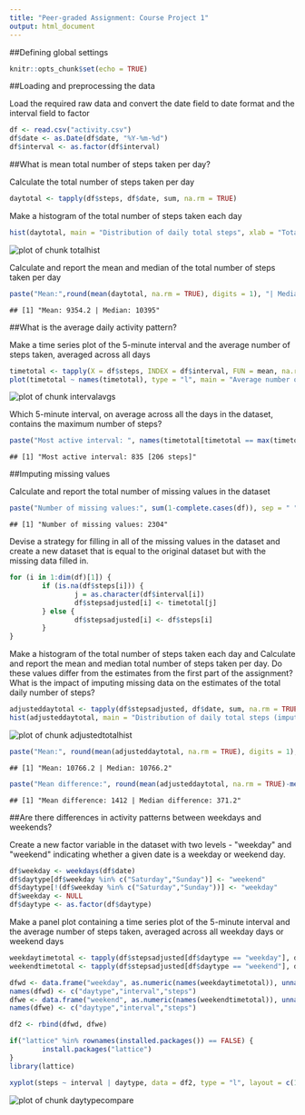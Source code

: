 ```yaml
---
title: "Peer-graded Assignment: Course Project 1"
output: html_document
---
```


##Defining global settings


```r
knitr::opts_chunk$set(echo = TRUE)
```

##Loading and preprocessing the data

Load the required raw data and convert the date field to date format and the interval field to factor


```r
df <- read.csv("activity.csv")
df$date <- as.Date(df$date, "%Y-%m-%d")
df$interval <- as.factor(df$interval)
```

##What is mean total number of steps taken per day?

Calculate the total number of steps taken per day


```r
daytotal <- tapply(df$steps, df$date, sum, na.rm = TRUE)
```

Make a histogram of the total number of steps taken each day


```r
hist(daytotal, main = "Distribution of daily total steps", xlab = "Total steps", breaks = 10)
```

![plot of chunk totalhist](figure/totalhist-1.png)

Calculate and report the mean and median of the total number of steps taken per day


```r
paste("Mean:",round(mean(daytotal, na.rm = TRUE), digits = 1), "| Median:", round(median(daytotal, na.rm = TRUE), digits = 1), sep = " ")
```

```
## [1] "Mean: 9354.2 | Median: 10395"
```

##What is the average daily activity pattern?

Make a time series plot of the 5-minute interval and the average number of steps taken, averaged across all days


```r
timetotal <- tapply(X = df$steps, INDEX = df$interval, FUN = mean, na.rm = TRUE)
plot(timetotal ~ names(timetotal), type = "l", main = "Average number of steps per 5-minute interval", xlab = "5-minute interval", ylab = "Average steps")
```

![plot of chunk intervalavgs](figure/intervalavgs-1.png)

Which 5-minute interval, on average across all the days in the dataset, contains the maximum number of steps?


```r
paste("Most active interval: ", names(timetotal[timetotal == max(timetotal)]), " [", round(max(timetotal), digits = 0), " steps]", sep = "")
```

```
## [1] "Most active interval: 835 [206 steps]"
```

##Imputing missing values

Calculate and report the total number of missing values in the dataset


```r
paste("Number of missing values:", sum(1-complete.cases(df)), sep = " ")
```

```
## [1] "Number of missing values: 2304"
```

Devise a strategy for filling in all of the missing values in the dataset and create a new dataset that is equal to the original dataset but with the missing data filled in.


```r
for (i in 1:dim(df)[1]) {
        if (is.na(df$steps[i])) {
                j = as.character(df$interval[i])
                df$stepsadjusted[i] <- timetotal[j]
        } else {
                df$stepsadjusted[i] <- df$steps[i]
        }
}
```

Make a histogram of the total number of steps taken each day and Calculate and report the mean and median total number of steps taken per day. Do these values differ from the estimates from the first part of the assignment? What is the impact of imputing missing data on the estimates of the total daily number of steps?


```r
adjusteddaytotal <- tapply(df$stepsadjusted, df$date, sum, na.rm = TRUE)
hist(adjusteddaytotal, main = "Distribution of daily total steps (imputed missing)", xlab = "Total steps", breaks = 10)
```

![plot of chunk adjustedtotalhist](figure/adjustedtotalhist-1.png)



```r
paste("Mean:", round(mean(adjusteddaytotal, na.rm = TRUE), digits = 1), "| Median:", round(median(adjusteddaytotal, na.rm = TRUE), digits = 1), sep = " ")
```

```
## [1] "Mean: 10766.2 | Median: 10766.2"
```


```r
paste("Mean difference:", round(mean(adjusteddaytotal, na.rm = TRUE)-mean(daytotal, na.rm = TRUE), digits = 1), "| Median difference:", round(median(adjusteddaytotal, na.rm = TRUE)-median(daytotal, na.rm = TRUE), digits = 1), sep = " ")
```

```
## [1] "Mean difference: 1412 | Median difference: 371.2"
```

##Are there differences in activity patterns between weekdays and weekends?

Create a new factor variable in the dataset with two levels - "weekday" and "weekend" indicating whether a given date is a weekday or weekend day.


```r
df$weekday <- weekdays(df$date)
df$daytype[df$weekday %in% c("Saturday","Sunday")] <- "weekend"
df$daytype[!(df$weekday %in% c("Saturday","Sunday"))] <- "weekday"
df$weekday <- NULL
df$daytype <- as.factor(df$daytype)
```

Make a panel plot containing a time series plot of the 5-minute interval and the average number of steps taken, averaged across all weekday days or weekend days


```r
weekdaytimetotal <- tapply(df$stepsadjusted[df$daytype == "weekday"], df$interval[df$daytype == "weekday"], mean, na.rm = TRUE)
weekendtimetotal <- tapply(df$stepsadjusted[df$daytype == "weekend"], df$interval[df$daytype == "weekend"], mean, na.rm = TRUE)

dfwd <- data.frame("weekday", as.numeric(names(weekdaytimetotal)), unname(weekdaytimetotal))
names(dfwd) <- c("daytype","interval","steps")
dfwe <- data.frame("weekend", as.numeric(names(weekendtimetotal)), unname(weekendtimetotal))
names(dfwe) <- c("daytype","interval","steps")

df2 <- rbind(dfwd, dfwe)

if("lattice" %in% rownames(installed.packages()) == FALSE) {
        install.packages("lattice")
}
library(lattice)

xyplot(steps ~ interval | daytype, data = df2, type = "l", layout = c(1,2), main = "Average number of steps per 5-minute interval")
```

![plot of chunk daytypecompare](figure/daytypecompare-1.png)
